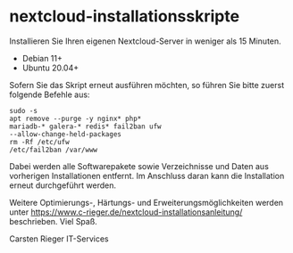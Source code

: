 # nextcloud-installationsskripte
Installieren Sie Ihren eigenen Nextcloud-Server in weniger als 15 Minuten.

* Debian 11+
* Ubuntu 20.04+

Sofern Sie das Skript erneut ausführen möchten, so führen Sie bitte zuerst folgende Befehle aus:

<code>sudo -s</code><br>
<code>apt remove --purge -y nginx* php* mariadb-* galera-* redis* fail2ban ufw --allow-change-held-packages</code><br>
<code>rm -Rf /etc/ufw /etc/fail2ban /var/www</code>

Dabei werden alle Softwarepakete sowie Verzeichnisse und Daten aus vorherigen Installationen entfernt.
Im Anschluss daran kann die Installation erneut durchgeführt werden.
 
Weitere Optimierungs-, Härtungs- und Erweiterungsmöglichkeiten werden unter
https://www.c-rieger.de/nextcloud-installationsanleitung/
beschrieben. Viel Spaß.

Carsten Rieger IT-Services
